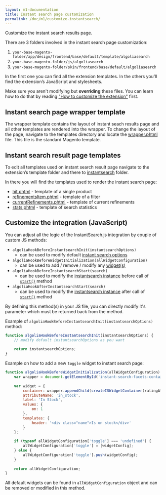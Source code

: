 ```yaml
---
layout: m1-documentation
title: Instant search page customization
permalink: /doc/m1/customize-instantsearch/
---
```


Customize the instant search results page.

There are 3 folders involved in the instant search page customization:

1. `your-base-magento-folder/app/design/frontend/base/default/template/algoliasearch`
2. `your-base-magento-folder/js/algoliasearch`
3. `your-base-magento-folder/skin/frontend/base/default/algoliasearch`

In the first one you can find all the extension templates. In the others you’ll find the extension’s JavaScript and stylesheets.

<div class="alert alert-warning">
    Make sure you aren't modifying but <strong>overriding</strong> these files. You can learn how to do that by reading <a href="/magento/doc/m1/customize-extension/">"How to customize the extension"</a> first.
</div>

## Instant search page wrapper template

The wrapper template contains the layout of instant seach results page and all other templates are rendered into the wrapper.
To change the layout of the page, navigate to the templates directory and locate the [wrapper.phtml](https://github.com/algolia/algoliasearch-magento/blob/master/app/design/frontend/base/default/template/algoliasearch/instantsearch/wrapper.phtml) file. This file is the standard Magento template.

## Instant search result page templates

To edit all templates used on instant search result page navigate to the extension’s template folder and there to [instantsearch](https://github.com/algolia/algoliasearch-magento/tree/master/app/design/frontend/base/default/template/algoliasearch/instantsearch) folder.

In there you will find the templates used to render the instant search page:

* [hit.phtml](https://github.com/algolia/algoliasearch-magento/blob/master/app/design/frontend/base/default/template/algoliasearch/instantsearch/hit.phtml) - template of a single product
* [refinementsItem.phtml](https://github.com/algolia/algoliasearch-magento/blob/master/app/design/frontend/base/default/template/algoliasearch/instantsearch/refinementsItem.phtml) - template of a filter
* [currentRefinements.phtml](https://github.com/algolia/algoliasearch-magento/blob/master/app/design/frontend/base/default/template/algoliasearch/instantsearch/currentRefinements.phtml) - template of current refinements
* [stats.phtml](https://github.com/algolia/algoliasearch-magento/blob/master/app/design/frontend/base/default/template/algoliasearch/instantsearch/stats.phtml) - template of search statistics

## Customize the integration (JavaScript)

You can adjust all the logic of the InstantSearch.js integration by couple of custom JS methods:

- `algoliaHookBeforeInstantsearchInit(instantsearchOptions)`
	- can be used to modify default [instant search options](https://community.algolia.com/instantsearch.js/documentation/#initialization)
- `algoliaHookBeforeWidgetInitialization(allWidgetConfiguration)`
    - can be used to add / remove / modify any [widget(s)](https://community.algolia.com/instantsearch.js/documentation/#widgets)
- `algoliaHookBeforeInstantsearchStart(search)`
    - can be used to modify the [instantsearch instance](https://community.algolia.com/instantsearch.js/documentation/#initialization) before call of [`start()`](https://community.algolia.com/instantsearch.js/documentation/#start) method
- `algoliaHookAfterInstantsearchStart(search)`
    - can be used to modify the [instantsearch instance](https://community.algolia.com/instantsearch.js/documentation/#initialization) after call of [`start()`](https://community.algolia.com/instantsearch.js/documentation/#start) method

By defining this method(s) in your JS file, you can directly modify it's parameter which must be returned back from the method.

Example of `algoliaHookBeforeInstantsearchInit(instantsearchOptions)` method:

```js
function algoliaHookBeforeInstantsearchInit(instantsearchOptions) {
    // modify default instantsearchOptions as you want
    
    return instantsearchOptions;
}
```

Example on how to add a new `toggle` widget to instant search page:

```js
function algoliaHookBeforeWidgetInitialization(allWidgetConfiguration) {
    var wrapper = document.getElementById('instant-search-facets-container');
    
    var widget = {
        container: wrapper.appendChild(createISWidgetContainer(ratingAttr)),
        attributeName: 'in_stock',
        label: 'In Stock',
        values: {
            on: 1
        },
        templates: {
            header: '<div class="name">Is on stock</div>'
        }
    };
    
    if (typeof allWidgetConfiguration['toggle'] === 'undefined') {
        allWidgetConfiguration['toggle'] = [widgetConfig];
    } else {
        allWidgetConfiguration['toggle'].push(widgetConfig);
    }
    
    return allWidgetConfiguration;
}
```

All default widgets can be found in `allWidgetConfiguration` object and can be removed or modified in this method.
